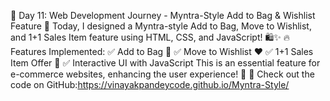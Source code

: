 🚀 Day 11: Web Development Journey - Myntra-Style Add to Bag & Wishlist Feature 🎯
Today, I designed a Myntra-style Add to Bag, Move to Wishlist, and 1+1 Sales Item feature using HTML, CSS, and JavaScript! 🛍️✨
🔥 Features Implemented:
 ✅ Add to Bag 🛒
 ✅ Move to Wishlist ❤️
 ✅ 1+1 Sales Item Offer 🎁
 ✅ Interactive UI with JavaScript
This is an essential feature for e-commerce websites, enhancing the user experience! 🚀
🔗 Check out the code on GitHub:https://vinayakpandeycode.github.io/Myntra-Style/
